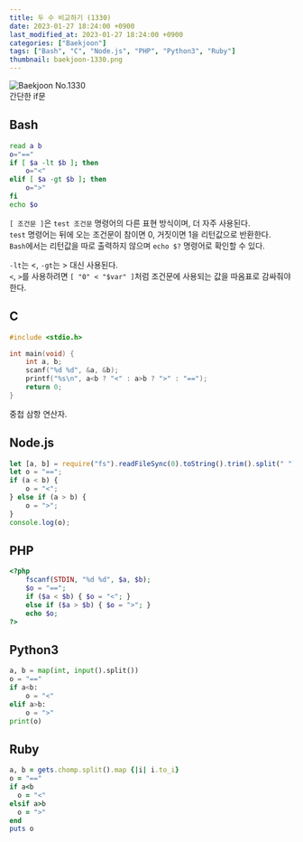 ```yaml
---
title: 두 수 비교하기 (1330)
date: 2023-01-27 18:24:00 +0900
last_modified_at: 2023-01-27 18:24:00 +0900
categories: ["Baekjoon"]
tags: ["Bash", "C", "Node.js", "PHP", "Python3", "Ruby"]
thumbnail: baekjoon-1330.png
---
```


![Baekjoon No.1330](baekjoon-1330.png)  
간단한 if문

## Bash
```bash
read a b
o="=="
if [ $a -lt $b ]; then
	o="<"
elif [ $a -gt $b ]; then
	o=">"
fi
echo $o
```
`[ 조건문 ]`은 `test 조건문` 명령어의 다른 표현 방식이며, 더 자주 사용된다.  
`test` 명령어는 뒤에 오는 조건문이 참이면 0, 거짓이면 1을 리턴값으로 반환한다.  
`Bash`에서는 리턴값을 따로 출력하지 않으며 `echo $?` 명령어로 확인할 수 있다.

`-lt`는 <, `-gt`는 > 대신 사용된다.  
`<`, `>`를 사용하려면 `[ "0" < "$var" ]`처럼 조건문에 사용되는 값을 따옴표로 감싸줘야 한다.

## C
```c
#include <stdio.h>

int main(void) {
	int a, b;
	scanf("%d %d", &a, &b);
	printf("%s\n", a<b ? "<" : a>b ? ">" : "==");
	return 0;
}
```
중첩 삼항 연산자.

## Node.js
```javascript
let [a, b] = require("fs").readFileSync(0).toString().trim().split(" ").map(Number);
let o = "==";
if (a < b) {
	o = "<";
} else if (a > b) {
	o = ">";
}
console.log(o);
```

## PHP
```php
<?php
	fscanf(STDIN, "%d %d", $a, $b);
	$o = "==";
	if ($a < $b) { $o = "<"; }
	else if ($a > $b) { $o = ">"; }
	echo $o;
?>
```

## Python3
```python
a, b = map(int, input().split())
o = "=="
if a<b:
    o = "<"
elif a>b:
    o = ">"
print(o)
```

## Ruby
```ruby
a, b = gets.chomp.split().map {|i| i.to_i}
o = "=="
if a<b
  o = "<"
elsif a>b
  o = ">"
end
puts o
```
